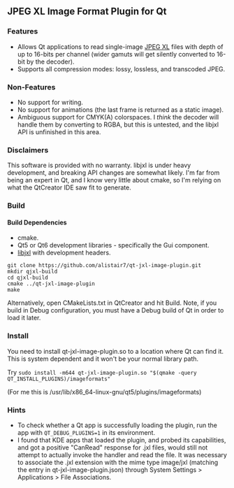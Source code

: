 ## JPEG XL Image Format Plugin for Qt ##

### Features ###
* Allows Qt applications to read single-image [JPEG XL](https://jpeg.org/jpegxl/index.html) files with depth of up to 16-bits per channel (wider gamuts will get silently converted to 16-bit by the decoder).
* Supports all compression modes: lossy, lossless, and transcoded JPEG.

### Non-Features ###
* No support for writing.
* No support for animations (the last frame is returned as a static image).
* Ambiguous support for CMYK(A) colorspaces.  I _think_ the decoder will handle them by converting to RGBA, but this is untested, and the libjxl API is unfinished in this area.

### Disclaimers ###
This software is provided with no warranty.  libjxl is under heavy development, and breaking API changes are somewhat likely.
I'm far from being an expert in Qt, and I know very little about cmake, so I'm relying on what the QtCreator IDE saw fit to generate.

### Build ###

#### Build Dependencies ####
* cmake.
* Qt5 or Qt6 development libraries - specifically the Gui component.
* [libjxl](https://gitlab.com/wg1/jpeg-xl) with development headers.

```
git clone https://github.com/alistair7/qt-jxl-image-plugin.git
mkdir qjxl-build
cd qjxl-build
cmake ../qt-jxl-image-plugin
make
```

Alternatively, open CMakeLists.txt in QtCreator and hit Build. Note, if you build in Debug configuration, you must have a Debug build of Qt in order to load it later.

### Install ###
You need to install qt-jxl-image-plugin.so to a location where Qt can find it. This is system dependent and it won't be your normal library path.

Try
`sudo install -m644 qt-jxl-image-plugin.so "$(qmake -query QT_INSTALL_PLUGINS)/imageformats"`

(For me this is /usr/lib/x86_64-linux-gnu/qt5/plugins/imageformats)

### Hints ###
* To check whether a Qt app is successfully loading the plugin, run the app with `QT_DEBUG_PLUGINS=1` in its environment.
* I found that KDE apps that loaded the plugin, and probed its capabilities, and got a positive "CanRead" response for .jxl files, would still not attempt to actually invoke the handler and read the file.  It was necessary to associate the .jxl extension with the mime type image/jxl (matching the entry in qt-jxl-image-plugin.json) through System Settings > Applications > File Associations.
